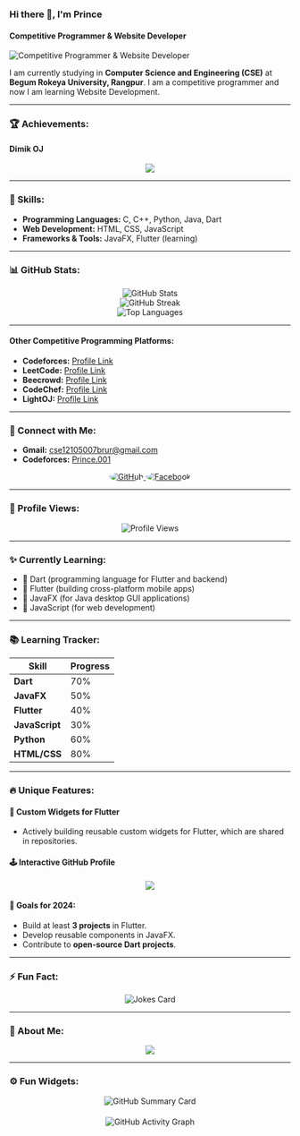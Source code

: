 ### Hi there 👋, I'm Prince
#### Competitive Programmer & Website Developer
![Competitive Programmer & Website Developer](https://i.imghippo.com/files/BUs5L1728644960.png)

I am currently studying in **Computer Science and Engineering (CSE)** at **Begum Rokeya University, Rangpur**. I am a competitive programmer and now I am learning Website Development.

---

### 🏆 Achievements:
#### Dimik OJ
<div align="center">
  <a href="https://dimikoj.com/profile/0gm8?hacker_30">
    <img src="https://readme-typing-svg.demolab.com?font=Fira+Code&size=24&duration=3000&pause=1000&color=F75C7E&center=true&vCenter=true&width=800&lines=Ranked+1+on+Dimik+OJ!;🏆+Top+Competitive+Coder!">
  </a>
</div>

---

### 🌟 Skills:
- **Programming Languages:** C, C++, Python, Java, Dart
- **Web Development:** HTML, CSS, JavaScript
- **Frameworks & Tools:** JavaFX, Flutter (learning)

---

### 📊 GitHub Stats:
<div align="center">
  <img src="https://github-readme-stats.vercel.app/api?username=CodderPrince&show_icons=true&count_private=true&theme=radical" alt="GitHub Stats" />
  <br/>
  <img src="https://github-readme-streak-stats.herokuapp.com?user=CodderPrince&theme=radical&hide_border=true" alt="GitHub Streak" />
  <br/>
  <img src="https://github-readme-stats.vercel.app/api/top-langs/?username=CodderPrince&layout=compact&theme=radical" alt="Top Languages" />
</div>

---


#### Other Competitive Programming Platforms:
- **Codeforces:** [Profile Link](https://codeforces.com/profile/Prince.001)
- **LeetCode:** [Profile Link](https://leetcode.com/u/PRINCE_30/)
- **Beecrowd:** [Profile Link](https://judge.beecrowd.com/en/profile/814166)
- **CodeChef:** [Profile Link](https://www.codechef.com/users/annahian44)
- **LightOJ:** [Profile Link](https://lightoj.com/user/user-93l1ije)

---

### 🌟 Connect with Me:
- **Gmail:** cse12105007brur@gmail.com
- **Codeforces:** [Prince.001](https://codeforces.com/profile/Prince.001)

<div align="center">
  <a href="https://github.com/CodderPrince" target="_blank">
    <img src="https://img.shields.io/badge/GitHub-181717?style=for-the-badge&logo=github&logoColor=white&labelColor=black&logoWidth=30" style="border-radius: 50%;" alt="GitHub">
  </a>
  <a href="https://www.facebook.com/md.annahian" target="_blank">
    <img src="https://img.shields.io/badge/Facebook-1877F2?style=for-the-badge&logo=facebook&logoColor=white&labelColor=1877F2&logoWidth=30" style="border-radius: 50%;" alt="Facebook">
  </a>
</div>

---

### 🔢 Profile Views:
<p align="center">
  <img src="https://komarev.com/ghpvc/?username=CodderPrince&color=blue&style=for-the-badge" alt="Profile Views">
</p>

---

### ✨ Currently Learning:
- 🌱 Dart (programming language for Flutter and backend)
- 🌱 Flutter (building cross-platform mobile apps)
- 🌱 JavaFX (for Java desktop GUI applications)
- 🌱 JavaScript (for web development)

---

### 📚 Learning Tracker:
| **Skill**      | **Progress**                          |
|-----------------|--------------------------------------|
| **Dart**        | 70%                                  |
| **JavaFX**      | 50%                                  |
| **Flutter**     | 40%                                  |
| **JavaScript**  | 30%                                  |
| **Python**      | 60%                                  |
| **HTML/CSS**    | 80%                                  |

---

### 🔥 Unique Features:
#### 🌌 **Custom Widgets for Flutter**
- Actively building reusable custom widgets for Flutter, which are shared in repositories.

#### 🕹️ **Interactive GitHub Profile**
<p align="center">
    <a href="https://github.com/CodderPrince?tab=repositories">
      <img src="https://readme-typing-svg.demolab.com?font=Fira+Code&size=24&duration=3000&pause=1000&color=F75C7E&center=true&vCenter=true&width=800&lines=Check+out+my+repositories!;I'm+exploring+Dart%2C+Flutter%2C+and+more!;Feel+free+to+connect+and+collaborate!">
    </a>
</p>

#### 🎯 **Goals for 2024**:
- Build at least **3 projects** in Flutter.
- Develop reusable components in JavaFX.
- Contribute to **open-source Dart projects**.

---

### ⚡ Fun Fact:
<p align="center">
  <img src="https://readme-jokes.vercel.app/api?theme=radical" alt="Jokes Card">
</p>

---

### 🎨 About Me:
<p align="center">
    <a href="https://github.com/CodderPrince">
        <img src="https://readme-typing-svg.demolab.com?font=Fira+Code&size=24&duration=4000&pause=1000&color=8A2BE2&center=true&vCenter=true&multiline=true&width=1000&lines=I’m+currently+working+on+Online+Business!;Learning+competitive+programming!;Collaborating+on+GitHub+projects!;Ask+me+about+coding+and+tech!">
    </a>
</p>


---

### ⚙️ Fun Widgets:
<div align="center">
    <img src="https://github-profile-summary-cards.vercel.app/api/cards/profile-details?username=CodderPrince&theme=radical" alt="GitHub Summary Card" style="margin-bottom: 20px;">
    <br/>
    <img src="https://activity-graph.herokuapp.com/graph?username=CodderPrince&theme=rogue&hide_border=true" alt="GitHub Activity Graph">
</div>

